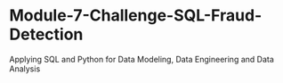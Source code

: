 # Module-7-Challenge-SQL-Fraud-Detection
Applying SQL and Python for Data Modeling, Data Engineering and Data Analysis
